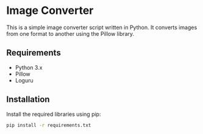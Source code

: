 # Image Converter

This is a simple image converter script written in Python. It converts images from one format to another using the Pillow library.

## Requirements

- Python 3.x
- Pillow
- Loguru

## Installation

Install the required libraries using pip:

```sh
pip install -r requirements.txt
